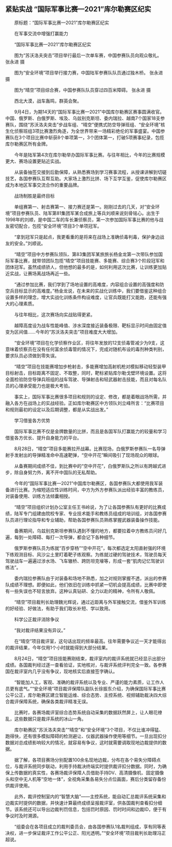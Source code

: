 ## 紧贴实战 “国际军事比赛—2021”库尔勒赛区纪实
　　原标题：“国际军事比赛—2021”库尔勒赛区纪实

　　在军事交流中增强打赢能力

　　“国际军事比赛—2021”库尔勒赛区纪实

　　图为“苏沃洛夫突击”项目举行最后一次单车赛，中国参赛队员向观众敬礼。 张永进 摄

　　图为“安全环境”项目举行接力赛，中国陆军参赛队队员通过独木桥。 张永进 摄

　　图为“晴空”项目综合赛，中国参赛队队员穿过四百米障碍。 张永进 摄

　　西北大漠，战车轰鸣，群英会聚。

　　9月4日，为期14天的“国际军事比赛—2021”中国库尔勒赛区赛事圆满收官。中国、俄罗斯、白俄罗斯、埃及、乌兹别克斯坦、委内瑞拉、越南7个国家18支参赛队，围绕“苏沃洛夫突击”步战车组、“晴空”便携式防空导弹班组、“安全环境”核生化侦察班组3项比赛激烈角逐，为全世界带来一场精彩绝伦的军事盛宴。中国参赛队在3个项目比赛中斩获8个单项第一，3个团体第一，打破5项赛事纪录，包揽库尔勒赛区所有金牌。

　　今年是陆军第4次在库尔勒举办国际军事比赛。与往年相比，今年的比赛规模更大、赛场设置更贴近实战。

　　从装备抽签交接到后勤保障，从熟悉赛场到学习赛事流程，从授课讲解到切磋技艺，各国参赛队互帮互助。大家场上激烈比拼、场下互学互鉴，促使库尔勒赛区成为本地区军事交流合作的重要品牌。

　　战场制胜是最终目标

　　单组赛第一、射击赛第一、接力赛还是第一。刚刚过去的几天，对“安全环境”项目参赛队员、陆军第81集团军某合成旅上等兵刘顺来说刻骨铭心。出生于1998年的刘顺，是中国二车的车长兼侦察员，第一次参加国际军事比赛的他与战友密切配合，包揽“安全环境”项目3个单项冠军。

　　“拿到冠军只是起点，我更看重的是将来在战场上准确侦毒判毒，保护身边战友的安全。”刘顺说。

　　“晴空”项目中方参赛队领队、第83集团军某旅旅长杨金龙第一次带队参加国际军事比赛，就带领团队包揽“晴空”项目技能赛、多能赛、综合赛3个阶段冠军和团体冠军。虽然成绩骄人，但他想的最多的是，如何利用这次比赛，让训练更加贴近实战，让赛场离战场再近一些。

　　“通过参加比赛，我们学到了场地设置的高难度，内容组合设置的高强度和防空兵目标显示的高难度。”杨金龙说，在未来的实战化训练中，我们要借鉴这种组合设置多样的理念，增大实战化训练条件构设难度，让官兵既能打又能跑，还能有强大的心理素质。

　　与往年相比，这次赛场向实战贴得更紧。

　　越障高度设为战车性能峰值、涉水深度接近装备极限、靶标显示时间由固定值变为区间值……今年的“苏沃洛夫突击”项目难度大大增加。

　　“安全环境”项目在化学侦察作业区，将往年发放的12支侦毒管减少为9支，这意味着侦察员在没有任何富余侦毒管的情况下，完成对随机布设的毒剂种类判别，要求队员必须做到零失误。

　　“晴空”项目在技能赛增加步枪射击，多能赛增加高射机枪对模拟移动轻型装甲目标射击，目标距离不固定、不取整，同时，靶标紧贴库尔勒戈壁环境设置。这将全面检验防空导弹兵班组的战车驾驶、导弹射击和轻武器射击技能，而且对每名队员的心理承受能力也是极大考验。

　　事实上，国际军事比赛很多项目和规则的设定、修改，都是着眼战场所需，并融入各方在战场上的实战经验。正如库尔勒赛区中方领队刘立峰所言：“比赛项目和规则最初的设定以及后期调整，都是从实战出发。”

　　学习借鉴各方优势

　　国际军事比赛不仅是金牌数量的比拼，而且是各国军队打赢能力的较量和学习借鉴各方优长、提升自身能力的平台。

　　8月28日，“晴空”项目多能赛拉开战幕。比赛现场，白俄罗斯参赛队一名导弹射手发射出的导弹精准命中高速靶弹，“空中开花”瞬间吸引了现场观众的眼球。

　　从备赛期间成绩不佳，到比赛中的“空中开花”，白俄罗斯队之所以有跨越式进步，除自身努力外，离不开中国队的无私帮助。

　　今年的“国际军事比赛—2021”中国库尔勒赛区，各国参赛队大都使用我军装备进行比赛。为缩短适应性训练时间，中方为外方参赛队派出经验丰富的教练员，对装备使用、训练方法倾囊相授。

　　“晴空”项目组织计划办公室主任王书岭说，为了让各国参赛队有更好的比赛成绩，陆军专门组建由院校专家、专业技术能手和教练员组成的培训组，对各国参赛队员进行理论指导和专业辅助，帮助各国参赛队员熟练掌握武器装备操作技能。

　　备赛期间，乌兹别克斯坦参赛队遇到不懂的地方，都要拉着中方教练员问好几遍，每到一处障碍、每打一次导弹，都会记下各种细节。

　　俄罗斯参赛队员为练就“百步穿杨”“空中开花”，每次都选定太阳直射强的环境下练观测目标、风沙尘土里盯着靶子练观察。为练就过硬的驾驶技术，驾驶员每天驾驶战车一遍遍过涉水场、飞车辙桥、跨防坦克壕等，形成一套“肌肉记忆驾驶训练法”。

　　委内瑞拉参赛队由于对装备和场地不熟悉，加之对规则掌握不透，派出的参赛队成绩不理想。即便如此，他们依旧在训练中抓紧一切机会提高成绩，比赛中即使有一些失误也不轻言放弃。这种认真钻研、全力以赴的精神，令所有人敬佩。

　　“晴空”项目裁判长助理魏光辉说，通过近距离与外军接触交流，借鉴外军训练的好经验、好做法，有助于我们取长补短、学以致用。

　　科学公正裁评消除争议

　　“我对裁评结果没有异议。”

　　在“晴空”项目裁评室，这句话出现的频率最高。往年需要争议近一天才能得出的裁评结果，今年仅用1个小时就能得到大部分结果。

　　8月24日，“晴空”项目技能赛刚结束，裁评室内的裁评系统就已经显示出部分成绩。各国裁判经过逐一查看验证，实地核对，与裁评系统评判完全一致。各参赛国在裁评室内几乎没有争议，现地核实后直接签字确认。

　　“智能加人工，客观、准确的裁评系统以及专业、严谨的能力素质，让工作人员更有底气。”“安全环境”项目裁评保障队副队长徐振东介绍，为确保国际军事比赛公平公正，库尔勒赛区建立智能运维、综合态势、主控系统、视频辅助裁决四大综合裁评保障系统，确保各类裁评精准无误。

　　比赛时，各赛场裁评室综合态势系统自动采集的数据跃然屏上，让人眼花缭乱，这些数据只是裁评系统的冰山一角。

　　库尔勒赛区“苏沃洛夫突击”“晴空”和“安全环境”3个项目，不仅比谁冲得猛、跑得快，还有很多模拟障碍的检测避让、仪器武器操作使用等细节。一旦出现扣分数据对总成绩影响较大的情况，就容易有争议，这时就需要调取现地边裁提供的数据。

　　据了解，各项目赛场分别配置100余名现地边裁，分布在各个易失分障碍点位，与裁评系统同步联动，利用手持裁决终端实时提供裁评扣分数据。同时，为确保上传数据的真实性，各赛场裁评保障人员借助手持DV、高清摄像机、固定摄像头和空中无人机等“空地一体”，全视角采集各易失分点位画面，赛后分类留存备份供裁评使用。

　　此外，裁评控制室内的“智慧大脑”——主控系统，能自动汇总裁评系统采集和边裁实时提供的数据，并快速计算最终成绩呈报裁评室，供各国裁判查看扣分细节。该系统还可以导出边裁判罚信息，包括罚时原因、罚时时间和边裁ID，便于有争议时及时溯源。

　　“组委会在各项目成立的裁判委员会，由各国参赛队1名裁判组成，享有同等表决权，进一步保证裁评工作公平公正、阳光透明。”“安全环境”项目裁判长助理冯正超说。

